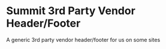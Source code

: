 # Summit 3rd Party Vendor Header/Footer

A generic 3rd party vendor header/footer for us on some sites
